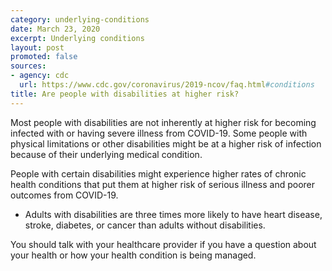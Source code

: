```yaml
---
category: underlying-conditions
date: March 23, 2020
excerpt: Underlying conditions
layout: post
promoted: false
sources:
- agency: cdc
  url: https://www.cdc.gov/coronavirus/2019-ncov/faq.html#conditions
title: Are people with disabilities at higher risk?
---
```


Most people with disabilities are not inherently at higher risk for becoming infected with or having severe illness from COVID-19. Some people with physical limitations or other disabilities might be at a higher risk of infection because of their underlying medical condition.

People with certain disabilities might experience higher rates of chronic health conditions that put them at higher risk of serious illness and poorer outcomes from COVID-19.

- Adults with disabilities are three times more likely to have heart disease, stroke, diabetes, or cancer than adults without disabilities.

You should talk with your healthcare provider if you have a question about your health or how your health condition is being managed.